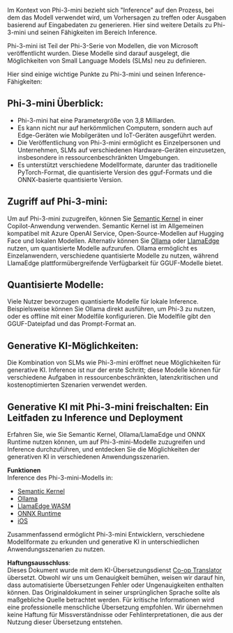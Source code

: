 <!--
CO_OP_TRANSLATOR_METADATA:
{
  "original_hash": "f1ff728038c4f554b660a36b76cbdd6e",
  "translation_date": "2025-03-27T07:54:12+00:00",
  "source_file": "md\\01.Introduction\\03\\overview.md",
  "language_code": "de"
}
-->
Im Kontext von Phi-3-mini bezieht sich "Inference" auf den Prozess, bei dem das Modell verwendet wird, um Vorhersagen zu treffen oder Ausgaben basierend auf Eingabedaten zu generieren. Hier sind weitere Details zu Phi-3-mini und seinen Fähigkeiten im Bereich Inference.

Phi-3-mini ist Teil der Phi-3-Serie von Modellen, die von Microsoft veröffentlicht wurden. Diese Modelle sind darauf ausgelegt, die Möglichkeiten von Small Language Models (SLMs) neu zu definieren.

Hier sind einige wichtige Punkte zu Phi-3-mini und seinen Inference-Fähigkeiten:

## **Phi-3-mini Überblick:**
- Phi-3-mini hat eine Parametergröße von 3,8 Milliarden.
- Es kann nicht nur auf herkömmlichen Computern, sondern auch auf Edge-Geräten wie Mobilgeräten und IoT-Geräten ausgeführt werden.
- Die Veröffentlichung von Phi-3-mini ermöglicht es Einzelpersonen und Unternehmen, SLMs auf verschiedenen Hardware-Geräten einzusetzen, insbesondere in ressourcenbeschränkten Umgebungen.
- Es unterstützt verschiedene Modellformate, darunter das traditionelle PyTorch-Format, die quantisierte Version des gguf-Formats und die ONNX-basierte quantisierte Version.

## **Zugriff auf Phi-3-mini:**
Um auf Phi-3-mini zuzugreifen, können Sie [Semantic Kernel](https://github.com/microsoft/SemanticKernelCookBook?WT.mc_id=aiml-138114-kinfeylo) in einer Copilot-Anwendung verwenden. Semantic Kernel ist im Allgemeinen kompatibel mit Azure OpenAI Service, Open-Source-Modellen auf Hugging Face und lokalen Modellen.
Alternativ können Sie [Ollama](https://ollama.com) oder [LlamaEdge](https://llamaedge.com) nutzen, um quantisierte Modelle aufzurufen. Ollama ermöglicht es Einzelanwendern, verschiedene quantisierte Modelle zu nutzen, während LlamaEdge plattformübergreifende Verfügbarkeit für GGUF-Modelle bietet.

## **Quantisierte Modelle:**
Viele Nutzer bevorzugen quantisierte Modelle für lokale Inference. Beispielsweise können Sie Ollama direkt ausführen, um Phi-3 zu nutzen, oder es offline mit einer Modelfile konfigurieren. Die Modelfile gibt den GGUF-Dateipfad und das Prompt-Format an.

## **Generative KI-Möglichkeiten:**
Die Kombination von SLMs wie Phi-3-mini eröffnet neue Möglichkeiten für generative KI. Inference ist nur der erste Schritt; diese Modelle können für verschiedene Aufgaben in ressourcenbeschränkten, latenzkritischen und kostenoptimierten Szenarien verwendet werden.

## **Generative KI mit Phi-3-mini freischalten: Ein Leitfaden zu Inference und Deployment**  
Erfahren Sie, wie Sie Semantic Kernel, Ollama/LlamaEdge und ONNX Runtime nutzen können, um auf Phi-3-mini-Modelle zuzugreifen und Inference durchzuführen, und entdecken Sie die Möglichkeiten der generativen KI in verschiedenen Anwendungsszenarien.

**Funktionen**  
Inference des Phi-3-mini-Modells in:

- [Semantic Kernel](https://github.com/Azure-Samples/Phi-3MiniSamples/tree/main/semantickernel?WT.mc_id=aiml-138114-kinfeylo)
- [Ollama](https://github.com/Azure-Samples/Phi-3MiniSamples/tree/main/ollama?WT.mc_id=aiml-138114-kinfeylo)
- [LlamaEdge WASM](https://github.com/Azure-Samples/Phi-3MiniSamples/tree/main/wasm?WT.mc_id=aiml-138114-kinfeylo)
- [ONNX Runtime](https://github.com/Azure-Samples/Phi-3MiniSamples/tree/main/onnx?WT.mc_id=aiml-138114-kinfeylo)
- [iOS](https://github.com/Azure-Samples/Phi-3MiniSamples/tree/main/ios?WT.mc_id=aiml-138114-kinfeylo)

Zusammenfassend ermöglicht Phi-3-mini Entwicklern, verschiedene Modellformate zu erkunden und generative KI in unterschiedlichen Anwendungsszenarien zu nutzen.

**Haftungsausschluss**:  
Dieses Dokument wurde mit dem KI-Übersetzungsdienst [Co-op Translator](https://github.com/Azure/co-op-translator) übersetzt. Obwohl wir uns um Genauigkeit bemühen, weisen wir darauf hin, dass automatisierte Übersetzungen Fehler oder Ungenauigkeiten enthalten können. Das Originaldokument in seiner ursprünglichen Sprache sollte als maßgebliche Quelle betrachtet werden. Für kritische Informationen wird eine professionelle menschliche Übersetzung empfohlen. Wir übernehmen keine Haftung für Missverständnisse oder Fehlinterpretationen, die aus der Nutzung dieser Übersetzung entstehen.